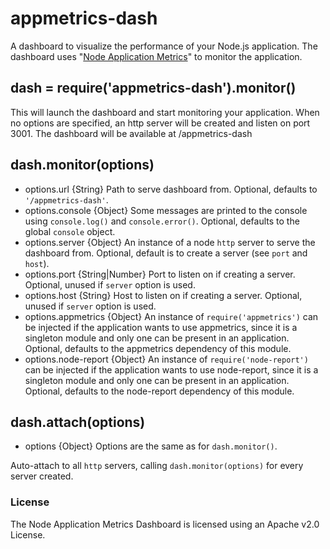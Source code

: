 # appmetrics-dash

A dashboard to visualize the performance of your Node.js application. The dashboard
uses "[Node Application Metrics][1]" to monitor the application. 

## dash = require('appmetrics-dash').monitor()

This will launch the dashboard and start monitoring your application. When
no options are specified, an http server will be created and listen on port 3001.
The dashboard will be available at /appmetrics-dash

## dash.monitor(options)

* options.url {String} Path to serve dashboard from. Optional, defaults to
  `'/appmetrics-dash'`.
* options.console {Object} Some messages are printed to the console using
  `console.log()` and `console.error()`. Optional, defaults to the global
  `console` object.
* options.server {Object} An instance of a node `http` server to serve the
  dashboard from. Optional, default is to create a server (see `port` and
  `host`).
* options.port {String|Number} Port to listen on if creating a server. Optional,
  unused if `server` option is used.
* options.host {String} Host to listen on if creating a server. Optional,
  unused if `server` option is used.
* options.appmetrics {Object} An instance of `require('appmetrics')` can be
  injected if the application wants to use appmetrics, since it is a singleton
  module and only one can be present in an application. Optional, defaults to
  the appmetrics dependency of this module.
* options.node-report {Object} An instance of `require('node-report')` can be
  injected if the application wants to use node-report, since it is a singleton
  module and only one can be present in an application. Optional, defaults to
  the node-report dependency of this module.

## dash.attach(options)

* options {Object} Options are the same as for `dash.monitor()`.

Auto-attach to all `http` servers, calling `dash.monitor(options)` for every
server created.

### License
The Node Application Metrics Dashboard is licensed using an Apache v2.0 License.


[1]:https://developer.ibm.com/open/node-application-metrics/

